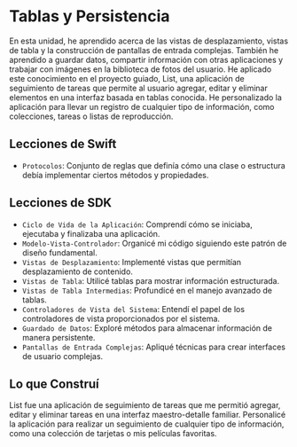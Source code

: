 # Tablas y Persistencia

En esta unidad, he aprendido acerca de las vistas de desplazamiento, vistas de tabla y la construcción de pantallas de entrada complejas. También he aprendido a guardar datos, compartir información con otras aplicaciones y trabajar con imágenes en la biblioteca de fotos del usuario. He aplicado este conocimiento en el proyecto guiado, List, una aplicación de seguimiento de tareas que permite al usuario agregar, editar y eliminar elementos en una interfaz basada en tablas conocida. He personalizado la aplicación para llevar un registro de cualquier tipo de información, como colecciones, tareas o listas de reproducción.

## Lecciones de Swift
- `Protocolos`: Conjunto de reglas que definía cómo una clase o estructura debía implementar ciertos métodos y propiedades.

## Lecciones de SDK
- `Ciclo de Vida de la Aplicación`: Comprendí cómo se iniciaba, ejecutaba y finalizaba una aplicación.
- `Modelo-Vista-Controlador`: Organicé mi código siguiendo este patrón de diseño fundamental.
- `Vistas de Desplazamiento`: Implementé vistas que permitían desplazamiento de contenido.
- `Vistas de Tabla`: Utilicé tablas para mostrar información estructurada.
- `Vistas de Tabla Intermedias`: Profundicé en el manejo avanzado de tablas.
- `Controladores de Vista del Sistema`: Entendí el papel de los controladores de vista proporcionados por el sistema.
- `Guardado de Datos`: Exploré métodos para almacenar información de manera persistente.
- `Pantallas de Entrada Complejas`: Apliqué técnicas para crear interfaces de usuario complejas.

## Lo que Construí
List fue una aplicación de seguimiento de tareas que me permitió agregar, editar y eliminar tareas en una interfaz maestro-detalle familiar. Personalicé la aplicación para realizar un seguimiento de cualquier tipo de información, como una colección de tarjetas o mis películas favoritas.

